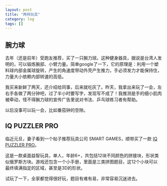 ```yaml
---
layout: post
title: "两样玩具"
category: log
tags: []
---
```


## 腕力球

去年（还是前年）受跑友推荐，买了一只腕力球。这种健身器具，据说是台湾人发明的，可以锻炼腕部、小臂力量。简单google了一下，它的原理是：利用一个塑料球内部金属球旋转，产生的角速度带动外壳产生推力，手必须发力才能保持住，力量大小依赖内部转速的高低。

我买来新鲜了两天，还介绍给同事，后来就吃灰了。昨天，我拿出来玩了一会，左右手各做了两分钟吧，过了半小时要写字，发现写不成了！我推测是手的细小肌肉被牵动，怪不得腕力球的宣传广告里说对书法、乒乓球练习者有帮助。

以后没事可以玩一会，比如番茄钟的空隙。

## IQ PUZZLER PRO

临近元旦，妻子看到一个帖子推荐玩具公司 SMART GAMES，顺带买了一款 [IQ PUZZLER PRO](https://www.smartgames.eu/uk/one-player-games/iq-puzzler-pro)。

这是一款桌面益智玩具，单人，年龄6+，共包括12块不同颜色的拼接块，形状类似俄罗斯方块。游戏还包含一个小手册，里面是三类拼图题目，这12个小块可以最终填满指定的区域，甚至是3D的形状。

试玩了一下，全家都觉得很好玩，题目有难有易，非常容易沉迷进去。